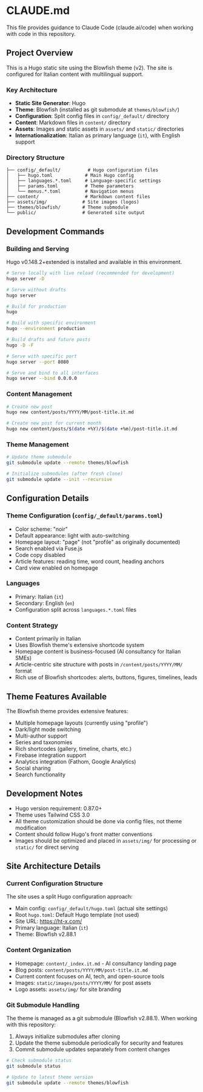 # CLAUDE.md

This file provides guidance to Claude Code (claude.ai/code) when working with code in this repository.

## Project Overview

This is a Hugo static site using the Blowfish theme (v2). The site is configured for Italian content with multilingual support.

### Key Architecture

- **Static Site Generator**: Hugo
- **Theme**: Blowfish (installed as git submodule at `themes/blowfish/`)
- **Configuration**: Split config files in `config/_default/` directory
- **Content**: Markdown files in `content/` directory
- **Assets**: Images and static assets in `assets/` and `static/` directories
- **Internationalization**: Italian as primary language (`it`), with English support

### Directory Structure

```
├── config/_default/          # Hugo configuration files
│   ├── hugo.toml            # Main Hugo config
│   ├── languages.*.toml     # Language-specific settings
│   ├── params.toml          # Theme parameters
│   └── menus.*.toml         # Navigation menus
├── content/                 # Markdown content files
├── assets/img/             # Site images (logos)
├── themes/blowfish/        # Theme submodule
└── public/                 # Generated site output
```

## Development Commands

### Building and Serving
Hugo v0.148.2+extended is installed and available in this environment.

```bash
# Serve locally with live reload (recommended for development)
hugo server -D

# Serve without drafts
hugo server

# Build for production
hugo

# Build with specific environment
hugo --environment production

# Build drafts and future posts
hugo -D -F

# Serve with specific port
hugo server --port 8080

# Serve and bind to all interfaces
hugo server --bind 0.0.0.0
```

### Content Management
```bash
# Create new post
hugo new content/posts/YYYY/MM/post-title.it.md

# Create new post for current month
hugo new content/posts/$(date +%Y)/$(date +%m)/post-title.it.md
```

### Theme Management
```bash
# Update theme submodule
git submodule update --remote themes/blowfish

# Initialize submodules (after fresh clone)
git submodule update --init --recursive
```

## Configuration Details

### Theme Configuration (`config/_default/params.toml`)
- Color scheme: "noir"
- Default appearance: light with auto-switching
- Homepage layout: "page" (not "profile" as originally documented)
- Search enabled via Fuse.js
- Code copy disabled
- Article features: reading time, word count, heading anchors
- Card view enabled on homepage

### Languages
- Primary: Italian (`it`)
- Secondary: English (`en`)
- Configuration split across `languages.*.toml` files

### Content Strategy
- Content primarily in Italian
- Uses Blowfish theme's extensive shortcode system
- Homepage content is business-focused (AI consultancy for Italian SMEs)
- Article-centric site structure with posts in `/content/posts/YYYY/MM/` format
- Rich use of Blowfish shortcodes: alerts, buttons, figures, timelines, leads

## Theme Features Available

The Blowfish theme provides extensive features:
- Multiple homepage layouts (currently using "profile")
- Dark/light mode switching
- Multi-author support
- Series and taxonomies
- Rich shortcodes (gallery, timeline, charts, etc.)
- Firebase integration support
- Analytics integration (Fathom, Google Analytics)
- Social sharing
- Search functionality

## Development Notes

- Hugo version requirement: 0.87.0+
- Theme uses Tailwind CSS 3.0
- All theme customization should be done via config files, not theme modification
- Content should follow Hugo's front matter conventions
- Images should be optimized and placed in `assets/img/` for processing or `static/` for direct serving

## Site Architecture Details

### Current Configuration Structure
The site uses a split Hugo configuration approach:
- Main config: `config/_default/hugo.toml` (actual site settings)
- Root `hugo.toml`: Default Hugo template (not used)
- Site URL: https://ht-x.com/
- Primary language: Italian (`it`)
- Theme: Blowfish v2.88.1

### Content Organization
- Homepage: `content/_index.it.md` - AI consultancy landing page
- Blog posts: `content/posts/YYYY/MM/post-title.it.md`
- Current content focuses on AI, tech, and open-source tools
- Images: `static/images/posts/YYYY/MM/` for post assets
- Logo assets: `assets/img/` for site branding

### Git Submodule Handling

The theme is managed as a git submodule (Blowfish v2.88.1). When working with this repository:
1. Always initialize submodules after cloning
2. Update the theme submodule periodically for security and features
3. Commit submodule updates separately from content changes

```bash
# Check submodule status
git submodule status

# Update to latest theme version
git submodule update --remote themes/blowfish
```
